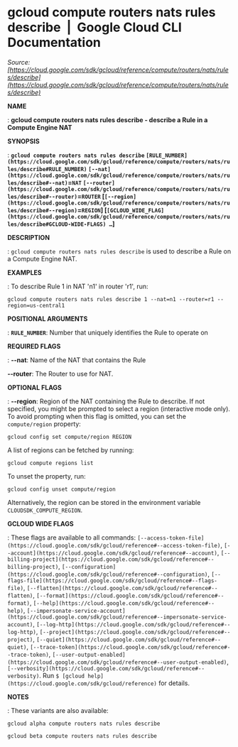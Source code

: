 # gcloud compute routers nats rules describe  |  Google Cloud CLI Documentation

*Source: [https://cloud.google.com/sdk/gcloud/reference/compute/routers/nats/rules/describe](https://cloud.google.com/sdk/gcloud/reference/compute/routers/nats/rules/describe)*

**NAME**

: **gcloud compute routers nats rules describe - describe a Rule in a Compute Engine NAT**

**SYNOPSIS**

: **`gcloud compute routers nats rules describe` `[RULE_NUMBER](https://cloud.google.com/sdk/gcloud/reference/compute/routers/nats/rules/describe#RULE_NUMBER)` `[--nat](https://cloud.google.com/sdk/gcloud/reference/compute/routers/nats/rules/describe#--nat)`=`NAT` `[--router](https://cloud.google.com/sdk/gcloud/reference/compute/routers/nats/rules/describe#--router)`=`ROUTER` [`[--region](https://cloud.google.com/sdk/gcloud/reference/compute/routers/nats/rules/describe#--region)`=`REGION`] [`[GCLOUD_WIDE_FLAG](https://cloud.google.com/sdk/gcloud/reference/compute/routers/nats/rules/describe#GCLOUD-WIDE-FLAGS) …`]**

**DESCRIPTION**

: `gcloud compute routers nats rules describe` is used to describe a
Rule on a Compute Engine NAT.

**EXAMPLES**

: To describe Rule 1 in NAT 'n1' in router 'r1', run:

```
gcloud compute routers nats rules describe 1 --nat=n1 --router=r1 --region=us-central1
```

**POSITIONAL ARGUMENTS**

: **`RULE_NUMBER`**:
Number that uniquely identifies the Rule to operate on

**REQUIRED FLAGS**

: **--nat**:
Name of the NAT that contains the Rule

**--router**:
The Router to use for NAT.

**OPTIONAL FLAGS**

: **--region**:
Region of the NAT containing the Rule to describe. If not specified, you might
be prompted to select a region (interactive mode only).
To avoid prompting when this flag is omitted, you can set the
``compute/region`` property:

```
gcloud config set compute/region REGION
```

A list of regions can be fetched by running:

```
gcloud compute regions list
```

To unset the property, run:

```
gcloud config unset compute/region
```

Alternatively, the region can be stored in the environment variable
``CLOUDSDK_COMPUTE_REGION``.

**GCLOUD WIDE FLAGS**

: These flags are available to all commands: `[--access-token-file](https://cloud.google.com/sdk/gcloud/reference#--access-token-file)`,
`[--account](https://cloud.google.com/sdk/gcloud/reference#--account)`, `[--billing-project](https://cloud.google.com/sdk/gcloud/reference#--billing-project)`,
`[--configuration](https://cloud.google.com/sdk/gcloud/reference#--configuration)`,
`[--flags-file](https://cloud.google.com/sdk/gcloud/reference#--flags-file)`,
`[--flatten](https://cloud.google.com/sdk/gcloud/reference#--flatten)`, `[--format](https://cloud.google.com/sdk/gcloud/reference#--format)`, `[--help](https://cloud.google.com/sdk/gcloud/reference#--help)`, `[--impersonate-service-account](https://cloud.google.com/sdk/gcloud/reference#--impersonate-service-account)`,
`[--log-http](https://cloud.google.com/sdk/gcloud/reference#--log-http)`,
`[--project](https://cloud.google.com/sdk/gcloud/reference#--project)`, `[--quiet](https://cloud.google.com/sdk/gcloud/reference#--quiet)`, `[--trace-token](https://cloud.google.com/sdk/gcloud/reference#--trace-token)`, `[--user-output-enabled](https://cloud.google.com/sdk/gcloud/reference#--user-output-enabled)`,
`[--verbosity](https://cloud.google.com/sdk/gcloud/reference#--verbosity)`.
Run `$ [gcloud help](https://cloud.google.com/sdk/gcloud/reference)` for details.

**NOTES**

: These variants are also available:

```
gcloud alpha compute routers nats rules describe
```

```
gcloud beta compute routers nats rules describe
```